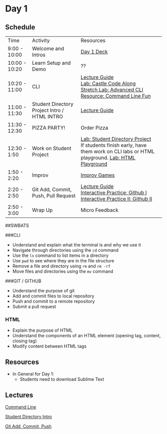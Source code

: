 # Day 1

## Schedule

<table>
    <tr>
        <td>Time</td>
        <td>Activity</td>
        <td>Resources</td>
    </tr>
    <tr>
        <td>9:00 - 10:00</td>
        <td> Welcome and Intros</td>
        <td> <a href="https://docs.google.com/presentation/d/12H4MDWtvhW_3LY4MKj8qvCKZORWZX2Pw6qIuiVqkdUU/edit#slide=id.p">Day 1 Deck</a> </td>
    </tr>
    <tr>
        <td>10:00 - 10:20</td>
        <td> Learn Setup and Demo</td>
        <td> ??</td>
    </tr>
    <tr>
        <td>10:20 - 11:00</td>
        <td> CLI </td>
        <td> 
            <a href="lectures/cli">Lecture Guide</a></br>
            <a href="https://github.com/learn-co-curriculum/command_line_castle_code_along">Lab: Castle Code Along</a></br>
            <a href="https://github.com/learn-co-curriculum/hs-advanced-cli">Stretch Lab: Advanced CLI</a></br>
            <a href="https://github.com/learn-co-curriculum/hs-cli-cultural-piece">Resource: Command Line Fun</a>
        </td>
    </tr>
    <tr>
        <td>11:00 - 11:30</td>
        <td> Student Directory Project Intro / HTML INTRO </td>
        <td><a href="lectures/student-directory-project">Lecture Guide</a></td>
    </tr>
    <tr>
        <td>11:30 - 12:30</td>
        <td> PIZZA PARTY! </td>
        <td> Order Pizza </td>
    </tr>
    <tr>
        <td>12:30 - 1:50</td>
        <td> Work on Student Project </td>
        <td> 
            <a href="https://github.com/learn-co-curriculum/hs-intro-web-student-directory">Lab: Student Directory Project</a></br>
            If students finish early, have them work on CLI labs or HTML playground. 
            <a href="https://github.com/learn-co-curriculum/html-playground">Lab: HTML Playground</a></br>
        </td>
    </tr>
    <tr>
        <td>1:50 - 2:20</td>
        <td> Improv </td>
        <td> <a href="https://github.com/learn-co-curriculum/tf-improv-games">Improv Games</a></td>
    </tr>
    <tr>
        <td>2:20 - 2:50</td>
        <td> Git Add, Commit, Push, Pull Request</td>
        <td>
            <a href="lectures/git-basics">Lecture Guide</a></br>
            <a href="https://github.com/learn-co-curriculum/hs-git-code-along-catch-up">Interactive Practice: Github I</a></br>
            <a href="https://github.com/learn-co-curriculum/hs-foundations-git-studyguide">Interactive Practice II: Github II</a></br>
        </td>
    </tr>
    <tr>
        <td>2:50 - 3:00</td>
        <td> Wrap Up</td>
        <td> Micro Feedback</td>
    </tr>

</table>

##SWBATS

###CLI
+ Understand and explain what the terminal is and why we use it
+ Navigate through directories using the `cd` command
+ Use the `ls` command to list items in a directory
+ Use `pwd` to see where they are in the file structure
+ Remove a file and directory using `rm` and `rm -rf`
+ Move files and directories using the `mv` command

###GIT / GITHUB
+ Understand the purpose of git
+ Add and commit files to local repository
+ Push and commit to a remote repository
+ Submit a pull request

### HTML
+ Explain the purpose of HTML
+ Understand the components of an HTML element (opening tag, content, closing tag)
+ Modify content between HTML tags


## Resources

+ In General for Day 1:
  + Students need to download Sublime Text

## Lectures

[Command Line](https://github.com/learn-co-curriculum/hs-ruby1-teachers-guide-command-line)

[Student Directory Intro](https://github.com/learn-co-curriculum/hs-intro-web-design-teachers-guide-html)

[Git Add, Commit, Push](https://github.com/learn-co-curriculum/hs-intro-web-design-teachers-guide-git-2)
